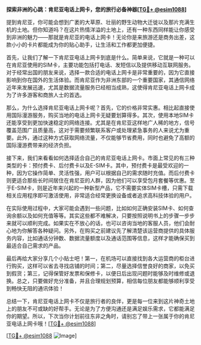 **探索非洲的心跳：肯尼亚电话上网卡，您的旅行必备神器[[TG💪+ @esim1088](https://t.me/s/esim1088)]**

提到肯尼亚，你可能会想到广袤的大草原、壮丽的野生动物大迁徙以及那片充满生机的土地。但你知道吗？在这片热情洋溢的土地上，还有一种东西同样能让你感受到非洲的魅力——那就是肯尼亚的电话上网卡！无论你是来旅游还是商务出差，这款小小的卡片都能成为你的贴心助手，让生活和工作都更加便捷。

首先，让我们了解一下肯尼亚电话上网卡到底是什么。简单来说，它就是一种可以在肯尼亚使用的SIM卡，主要功能包括打电话、发短信以及提供移动互联网服务。对于经常出国的朋友来说，选择一款合适的电话上网卡是非常重要的，因为它直接影响到你在国外的生活体验。而肯尼亚作为非洲东部的一个重要国家，其通信网络近年来发展迅速，尤其是数据流量服务已经相当成熟，这使得肯尼亚电话上网卡成为了许多游客和商旅人士的首选。

那么，为什么选择肯尼亚电话上网卡呢？首先，它的价格非常实惠。相比起直接使用国际漫游服务，购买当地的电话上网卡无疑要划算得多。其次，使用本地SIM卡还能享受到更加快速稳定的网络连接。尤其是在肯尼亚这样地广人稀的地方，信号覆盖范围广且质量高，这对于需要频繁联系客户或处理紧急事务的人来说尤为重要。此外，通过这种方式获取网络流量，不仅能够节省费用，同时也避免了高额的国际漫游费带来的经济负担。

接下来，我们来看看如何选择适合自己的肯尼亚电话上网卡。市面上常见的有三种类型的卡：预付费卡、后付费卡以及E-SIM卡。其中，预付费卡是最受欢迎的一种，因为它操作简单、灵活性强，用户可以根据自己的需求随时充值。而后付费卡则更适合那些长时间居住在肯尼亚的人群，因为他们可以享受包月套餐等优惠。至于E-SIM卡，则是近年来兴起的一种新型产品，它不需要实体SIM卡槽，只需下载相关应用程序即可激活使用，非常适合经常更换设备或者追求高科技体验的用户。

在实际使用过程中，大家可能会遇到一些问题，比如如何正确安装SIM卡、如何查询余额以及如何充值等等。其实这些都不难解决，只要按照说明书上的步骤一步步来就可以顺利完成。如果实在不放心的话，也可以咨询当地的客服人员，他们会耐心地为你解答各种疑问。另外，在购买之前建议先了解清楚该运营商提供的具体服务内容，比如通话分钟数、数据流量额度以及通话范围等信息，这样才能确保买到最适合自己需求的产品。

最后再给大家分享几个小贴士吧！第一，在机场可以直接找到各大运营商的柜台进行购买，这样可以省去寻找店铺的时间；第二，尽量选择信誉良好的商家，以免买到假货；第三，记得保管好发票和保修卡，以便日后出现问题时能够及时维修或退换。总之，只要做好充分准备，并且合理规划预算，相信每位朋友都能够顺利享受到畅快无阻的通讯体验！

总结一下，肯尼亚电话上网卡不仅是旅行者的良伴，更是每一位来到这片神奇土地上的朋友不可或缺的好帮手。无论是为了方便沟通还是满足娱乐需求，它都能满足你的期望。所以，下次当你计划前往东非之角时，请别忘了带上一张属于你的肯尼亚电话上网卡哦！[[TG💪+ @esim1088](https://t.me/s/esim1088)]

[[TG💪+ @esim1088](https://t.me/s/esim1088) ![Image](https://i.postimg.cc/4NQfJmqS/Snipaste-2025-05-13-00-14-12.png)]